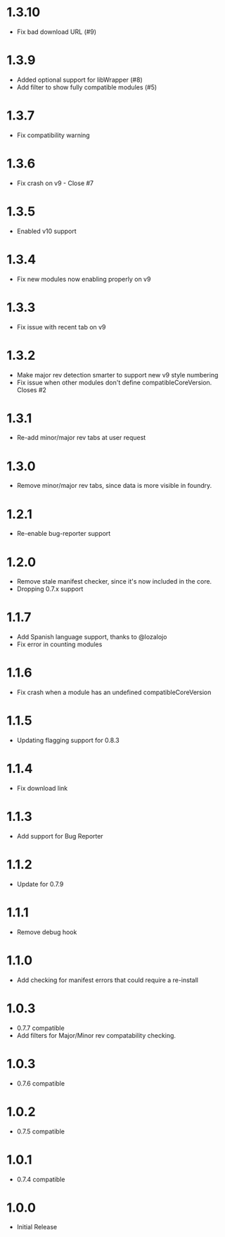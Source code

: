 # 1.3.10
* Fix bad download URL (#9)

# 1.3.9
* Added optional support for libWrapper (#8)
* Add filter to show fully compatible modules (#5)

# 1.3.7
* Fix compatibility warning

# 1.3.6
* Fix crash on v9 - Close #7

# 1.3.5
 * Enabled v10 support

# 1.3.4
 * Fix new modules now enabling properly on v9
 
# 1.3.3
 * Fix issue with recent tab on v9
 
# 1.3.2
 * Make major rev detection smarter to support new v9 style numbering
 * Fix issue when other modules don't define compatibleCoreVersion. Closes #2

# 1.3.1 
 * Re-add minor/major rev tabs at user request

# 1.3.0
 * Remove minor/major rev tabs, since data is more visible in foundry.
 
# 1.2.1
 * Re-enable bug-reporter support
 
# 1.2.0
 * Remove stale manifest checker, since it's now included in the core.
 * Dropping 0.7.x support

# 1.1.7
 * Add Spanish language support, thanks to @lozalojo
 * Fix error in counting modules

# 1.1.6
 * Fix crash when a module has an undefined compatibleCoreVersion

# 1.1.5
 * Updating flagging support for 0.8.3

# 1.1.4
 * Fix download link
 
# 1.1.3
 * Add support for Bug Reporter

# 1.1.2
 * Update for 0.7.9
 
# 1.1.1
 * Remove debug hook
  
# 1.1.0
 * Add checking for manifest errors that could require a re-install

# 1.0.3
 * 0.7.7 compatible
 * Add filters for Major/Minor rev compatability checking.

# 1.0.3
 * 0.7.6 compatible
 
# 1.0.2
 * 0.7.5 compatible

# 1.0.1
 * 0.7.4 compatible

# 1.0.0
 * Initial Release